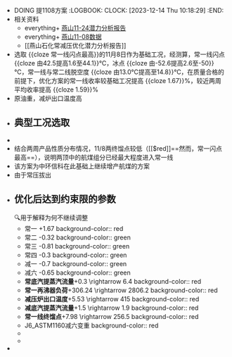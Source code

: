 - DOING 提1108方案
  :LOGBOOK:
  CLOCK: [2023-12-14 Thu 10:18:29]
  :END:
- 相关资料
	- everything+ [燕山11-24潜力分析报告](file:///D:/WeChat/WeChat%20Files/wxid_7f3f2f3fo74k22/FileStorage/File/2023-12/%E7%87%95%E5%B1%B1%E7%9F%B3%E5%8C%96%E5%B8%B8%E5%87%8F%E5%8E%8B%E4%BC%98%E5%8C%96%E6%BD%9C%E5%8A%9B%E5%88%86%E6%9E%90%E6%8A%A5%E5%91%8A11-24.docx)
	- everything+ [燕山11-08数据](file:///D:/WeChat/WeChat%20Files/wxid_7f3f2f3fo74k22/FileStorage/File/2023-12/YanshanResultSummary(2023_11_08_18_58).xlsx)
	- [[燕山石化常减压优化潜力分析报告]]
- 选取 {{cloze 常一线闪点最高}}的11月8日作为基础工况，经测算，常一线闪点 {{cloze 由42.5提高1.6至44.1}}℃，冰点 {{cloze 由-52.6提高2.6至-50}}℃，常一线与常二线脱空度 {{cloze 由13.0℃提高至14.8}}℃，在质量合格的前提下，优化方案的常一线收率较基础工况提高 {{cloze 1.67}}%，较近两周平均收率提高 {{cloze 1.59}}%
- 原油重，减炉出口温度高
- ## 典型工况选取
-
- 结合两周产品性质分布情况，11/8两终馏点较低（[[$red]]==然而，常一闪点最高==），说明两顶中的航煤组分已经最大程度进入常一线
- 该方案为中环信科在此基础上继续增产航煤的方案
- 由于常压拔出
- ## 优化后达到约束限的参数
  🔍用于解释为何不继续调整
	- 常一 +1.67
	  background-color:: red
	- 常二 -0.32
	  background-color:: green
	- 常三 -0.81
	  background-color:: green
	- 常四 -0.3
	  background-color:: green
	- 减一 -0.7
	  background-color:: green
	- 减六 -0.65
	  background-color:: green
	- **常底汽提蒸汽流量**+0.3 \rightarrow 6.4
	  background-color:: red
	- **常一再沸器负荷**+306.24 \rightarrow 2806.2
	  background-color:: red
	- **减压炉出口温度**+5.53 \rightarrow 415
	  background-color:: red
	- **减底汽提蒸汽流量**+1.5 \rightarrow 1.9
	  background-color:: red
	- **常一线终馏点**+7.98 \rightarrow 256.5
	  background-color:: red
	- J6_ASTM1160减六变重
	  background-color:: red
	-
	-
-